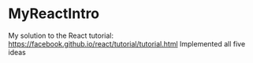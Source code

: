 # MyReactIntro

My solution to the React tutorial: https://facebook.github.io/react/tutorial/tutorial.html
Implemented all five ideas
